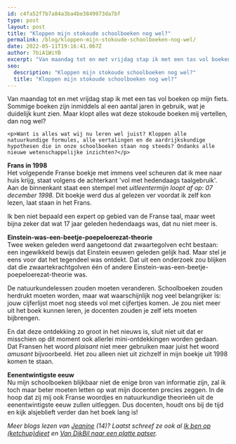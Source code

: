 ```yaml
---
id: c4fa52f7b7a84a3ba4be3849973da7bf
type: post
layout: post
title: "Kloppen mijn stokoude schoolboeken nog wel?"
permalink: /blog/kloppen-mijn-stokoude-schoolboeken-nog-wel/
date: 2022-05-11T19:16:41.067Z
author: 7biA1WiYB
excerpt: "Van maandag tot en met vrijdag stap ik met een tas vol boeken op mijn fiets. Sommige boeken zijn inmiddels al een aantal jaren in gebruik, wat je duidelijk kunt zien. Maar klopt alles wat deze stokoude boeken mij vertellen, dan nog wel?  "
seo:
  description: "Kloppen mijn stokoude schoolboeken nog wel?"
  title: "Kloppen mijn stokoude schoolboeken nog wel?"
---
```

Van maandag tot en met vrijdag stap ik met een tas vol boeken op mijn fiets. Sommige boeken zijn inmiddels al een aantal jaren in gebruik, wat je duidelijk kunt zien. Maar klopt alles wat deze stokoude boeken mij vertellen, dan nog wel?  

    <p>Want is alles wat wij nu leren wel juist? Kloppen alle natuurkundige formules, alle vertalingen en de aardrijkskundige hypothesen die in onze schoolboeken staan nog steeds? Ondanks alle nieuwe wetenschappelijke inzichten?</p>
<p><strong>Frans in 1998</strong><br>Het volgepende Franse boekje met immens veel scheuren dat ik mee naar huis krijg, staat volgens de achterkant 'vol met hedendaags taalgebruik'. Aan de binnenkant staat een stempel met <em>uitleentermijn loopt af op: 07 december 1998. </em>Dit boekje werd dus al gelezen ver voordat ik zelf kon lezen, laat staan in het Frans.</p>
<p>Ik ben niet bepaald een expert op gebied van de Franse taal, maar weet bijna zeker dat wat 17 jaar geleden hedendaags was, dat nu niet meer is.</p>
<p><strong>Einstein-was-een-beetje-poepeloerezat-theorie</strong><br>Twee weken geleden werd aangetoond dat zwaartegolven echt bestaan: een ingewikkeld bewijs dat Einstein eeuwen geleden gelijk had. Maar stel je eens voor dat het tegendeel was ontdekt. Dat uit een onderzoek zou blijken dat die zwaartekrachtgolven één of andere Einstein-was-een-beetje-poepeloerezat-theorie was.</p>
<p>De natuurkundelessen zouden moeten veranderen. Schoolboeken zouden herdrukt moeten worden, maar wat waarschijnlijk nog veel belangrijker is: jouw cijferlijst moet nog steeds vol met cijfertjes komen. Je zou niet meer uit het boek kunnen leren, je docenten zouden je zelf iets moeten bijbrengen.</p>
<p>En dat deze ontdekking zo groot in het nieuws is, sluit niet uit dat er misschien op dit moment ook allerlei mini-ontdekkingen worden gedaan. Dat Fransen het woord <em>plaisant </em>niet meer gebruiken maar juist het woord <em>amusant </em>bijvoorbeeld. Het zou alleen niet uit zichzelf in mijn boekje uit 1998 komen te staan.  </p>
<p><b>Eenentwintigste eeuw</b><br>Nu mijn schoolboeken blijkbaar niet de enige bron van informatie zijn, zal ik toch maar beter moeten letten op wat mijn docenten precies zeggen. In de hoop dat zij mij ook Franse woordjes en natuurkundige theorieën uit de eenentwintigste eeuw zullen uitleggen. Dus docenten, houdt ons bij de tijd en kijk alsjeblieft verder dan het boek lang is!</p>
<p><em>Meer blogs lezen van <a href="https://original.sevendays.nl/users/jeanine-krist">Jeanine</a> (14)? Laatst schreef ze ook al <a href="https://original.sevendays.nl/blog/ik-ben-op-ketchupdieet">Ik ben op (ketchup)dieet</a> en <a href="https://original.sevendays.nl/blog/van-dikbil-naar-een-platte-patser">Van DikBil naar een platte patser</a>.</em></p>  
